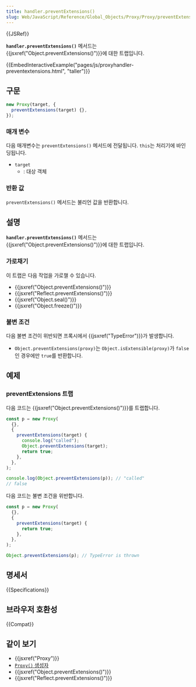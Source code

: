```yaml
---
title: handler.preventExtensions()
slug: Web/JavaScript/Reference/Global_Objects/Proxy/Proxy/preventExtensions
---
```


{{JSRef}}

**`handler.preventExtensions()`** 메서드는 {{jsxref("Object.preventExtensions()")}}에 대한 트랩입니다.

{{EmbedInteractiveExample("pages/js/proxyhandler-preventextensions.html", "taller")}}

## 구문

```js
new Proxy(target, {
  preventExtensions(target) {},
});
```

### 매개 변수

다음 매개변수는 `preventExtensions()` 메서드에 전달됩니다. `this`는 처리기에 바인딩됩니다.

- `target`
  - : 대상 객체

### 반환 값

`preventExtensions()` 메서드는 불리언 값을 반환합니다.

## 설명

**`handler.preventExtensions()`** 메서드는 {{jsxref("Object.preventExtensions()")}}에 대한 트랩입니다.

### 가로채기

이 트랩은 다음 작업을 가로챌 수 있습니다.

- {{jsxref("Object.preventExtensions()")}}
- {{jsxref("Reflect.preventExtensions()")}}
- {{jsxref("Object.seal()")}}
- {{jsxref("Object.freeze()")}}

### 불변 조건

다음 불변 조건이 위반되면 프록시에서 {{jsxref("TypeError")}}가 발생합니다.

- `Object.preventExtensions(proxy)`는 `Object.isExtensible(proxy)`가 `false`인 경우에만 `true`를 반환합니다.

## 예제

### preventExtensions 트랩

다음 코드는 {{jsxref("Object.preventExtensions()")}}를 트랩합니다.

```js
const p = new Proxy(
  {},
  {
    preventExtensions(target) {
      console.log("called");
      Object.preventExtensions(target);
      return true;
    },
  },
);

console.log(Object.preventExtensions(p)); // "called"
// false
```

다음 코드는 불변 조건을 위반합니다.

```js example-bad
const p = new Proxy(
  {},
  {
    preventExtensions(target) {
      return true;
    },
  },
);

Object.preventExtensions(p); // TypeError is thrown
```

## 명세서

{{Specifications}}

## 브라우저 호환성

{{Compat}}

## 같이 보기

- {{jsxref("Proxy")}}
- [`Proxy()` 생성자](/ko/docs/Web/JavaScript/Reference/Global_Objects/Proxy/Proxy)
- {{jsxref("Object.preventExtensions()")}}
- {{jsxref("Reflect.preventExtensions()")}}
